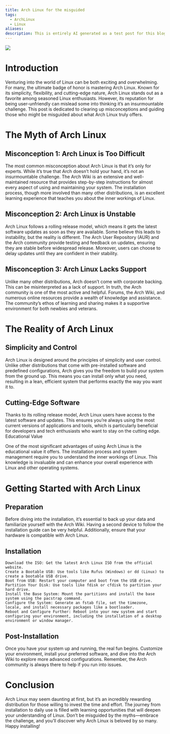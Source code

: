```yaml
---
title: Arch Linux for the misguided
tags:
  - ArchLinux
  - Linux
aliases: 
description: This is entirely AI generated as a test post for this blog.
---
```

![](archlinux-logo-light-1200dpi.7ccd81fd52dc.png)
# Introduction
Venturing into the world of Linux can be both exciting and overwhelming. For many, the ultimate badge of honor is mastering Arch Linux. Known for its simplicity, flexibility, and cutting-edge nature, Arch Linux stands out as a favorite among seasoned Linux enthusiasts. However, its reputation for being user-unfriendly can mislead some into thinking it’s an insurmountable challenge. This post is dedicated to clearing up misconceptions and guiding those who might be misguided about what Arch Linux truly offers.
# The Myth of Arch Linux
## Misconception 1: Arch Linux is Too Difficult
The most common misconception about Arch Linux is that it’s only for experts. While it’s true that Arch doesn’t hold your hand, it’s not an insurmountable challenge. The Arch Wiki is an extensive and well-maintained resource that provides step-by-step instructions for almost every aspect of using and maintaining your system. The installation process, though more involved than many other distributions, is an excellent learning experience that teaches you about the inner workings of Linux.
## Misconception 2: Arch Linux is Unstable
Arch Linux follows a rolling release model, which means it gets the latest software updates as soon as they are available. Some believe this leads to instability, but the reality is different. The Arch User Repository (AUR) and the Arch community provide testing and feedback on updates, ensuring they are stable before widespread release. Moreover, users can choose to delay updates until they are confident in their stability.
## Misconception 3: Arch Linux Lacks Support
Unlike many other distributions, Arch doesn’t come with corporate backing. This can be misinterpreted as a lack of support. In truth, the Arch community is one of the most active and helpful. Forums, the Arch Wiki, and numerous online resources provide a wealth of knowledge and assistance. The community’s ethos of learning and sharing makes it a supportive environment for both newbies and veterans.
# The Reality of Arch Linux
## Simplicity and Control
Arch Linux is designed around the principles of simplicity and user control. Unlike other distributions that come with pre-installed software and predefined configurations, Arch gives you the freedom to build your system from the ground up. This means you can install only what you need, resulting in a lean, efficient system that performs exactly the way you want it to.
## Cutting-Edge Software
Thanks to its rolling release model, Arch Linux users have access to the latest software and updates. This ensures you’re always using the most current versions of applications and tools, which is particularly beneficial for developers and tech enthusiasts who want to stay on the cutting edge.
Educational Value

One of the most significant advantages of using Arch Linux is the educational value it offers. The installation process and system management require you to understand the inner workings of Linux. This knowledge is invaluable and can enhance your overall experience with Linux and other operating systems.
# Getting Started with Arch Linux
## Preparation

Before diving into the installation, it’s essential to back up your data and familiarize yourself with the Arch Wiki. Having a second device to follow the installation guide can be very helpful. Additionally, ensure that your hardware is compatible with Arch Linux.
## Installation

    Download the ISO: Get the latest Arch Linux ISO from the official website.
    Create a Bootable USB: Use tools like Rufus (Windows) or dd (Linux) to create a bootable USB drive.
    Boot from USB: Restart your computer and boot from the USB drive.
    Partition Your Disk: Use tools like fdisk or cfdisk to partition your hard drive.
    Install the Base System: Mount the partitions and install the base system using the pacstrap command.
    Configure the System: Generate an fstab file, set the timezone, locale, and install necessary packages like a bootloader.
    Reboot and Configure Further: Reboot into your new system and start configuring your environment, including the installation of a desktop environment or window manager.

## Post-Installation

Once you have your system up and running, the real fun begins. Customize your environment, install your preferred software, and dive into the Arch Wiki to explore more advanced configurations. Remember, the Arch community is always there to help if you run into issues.
# Conclusion

Arch Linux may seem daunting at first, but it’s an incredibly rewarding distribution for those willing to invest the time and effort. The journey from installation to daily use is filled with learning opportunities that will deepen your understanding of Linux. Don’t be misguided by the myths—embrace the challenge, and you’ll discover why Arch Linux is beloved by so many. Happy installing!